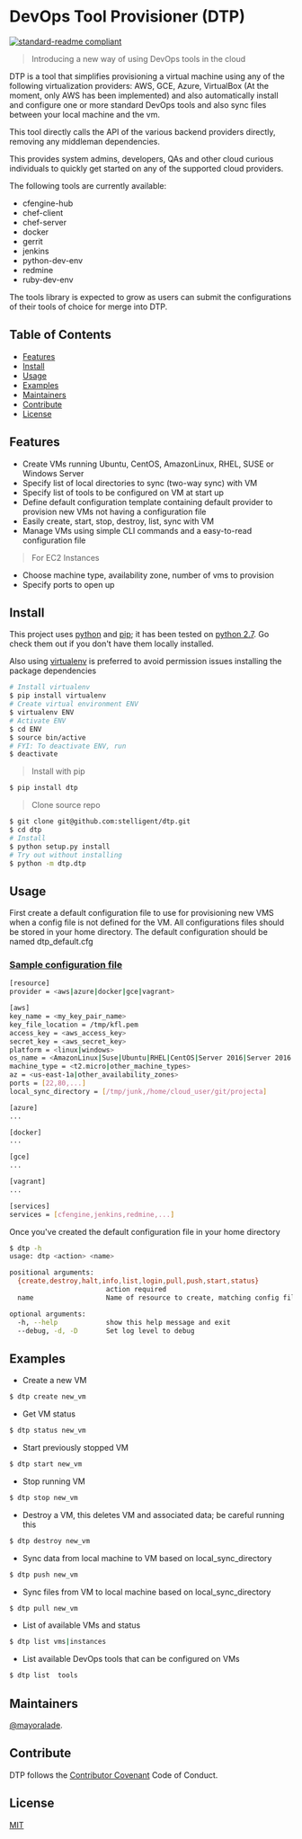 # DevOps Tool Provisioner (DTP)

[![standard-readme compliant](https://img.shields.io/badge/devops-cloud%20provisioning-green.svg)](https://github.com/stelligent/dtp)

> Introducing a new way of using DevOps tools in the cloud

DTP is a tool that simplifies provisioning a virtual machine using any of the following virtualization providers: AWS, GCE, Azure, VirtualBox (At the moment, only AWS has been implemented) and also automatically install and configure one or more standard DevOps tools and also sync files between your local machine and the vm.

This tool directly calls the API of the various backend providers directly, removing any middleman dependencies.

This provides system admins, developers, QAs and other cloud curious individuals to quickly get started on any of the supported cloud providers.

The following tools are currently available:

* cfengine-hub
* chef-client
* chef-server
* docker
* gerrit
* jenkins
* python-dev-env
* redmine
* ruby-dev-env

The tools library is expected to grow as users can submit the configurations of their tools of choice for merge into DTP.

## Table of Contents

- [Features](#feature)
- [Install](#install)
- [Usage](#usage)
- [Examples](#examples)
- [Maintainers](#maintainers)
- [Contribute](#contribute)
- [License](#license)

## Features

* Create VMs running Ubuntu, CentOS, AmazonLinux, RHEL, SUSE or Windows Server
* Specify list of local directories to sync (two-way sync) with VM
* Specify list of tools to be configured on VM at start up
* Define default configuration template containing default provider to provision new VMs not having a configuration file
* Easily create, start, stop, destroy, list, sync with VM
* Manage VMs using simple CLI commands and a easy-to-read configuration file

> For EC2 Instances
* Choose machine type, availability zone, number of vms to provision
* Specify ports to open up

## Install

This project uses [python](https://www.python.org/downloads/) and [pip](https://pip.pypa.io/en/stable/installing/); it has been tested on [python 2.7](https://www.python.org/downloads/). Go check them out if you don't have them locally installed.

Also using [virtualenv](https://virtualenv.pypa.io/en/stable/) is preferred to avoid permission issues installing the package dependencies

```sh
# Install virtualenv
$ pip install virtualenv
# Create virtual environment ENV
$ virtualenv ENV
# Activate ENV
$ cd ENV
$ source bin/active
# FYI: To deactivate ENV, run
$ deactivate
```

> Install with pip

```sh
$ pip install dtp
```

> Clone source repo

```sh
$ git clone git@github.com:stelligent/dtp.git
$ cd dtp
# Install
$ python setup.py install
# Try out without installing
$ python -m dtp.dtp
```

## Usage

First create a default configuration file to use for provisioning new VMS when a config file is not defined for the VM. All configurations files should be stored in your home directory. The default configuration should be named dtp_default.cfg

### [Sample configuration file](sample/sample_configuration.cfg)

```sh
[resource]
provider = <aws|azure|docker|gce|vagrant>

[aws]
key_name = <my_key_pair_name>
key_file_location = /tmp/kfl.pem
access_key = <aws_access_key>
secret_key = <aws_secret_key>
platform = <linux|windows>
os_name = <AmazonLinux|Suse|Ubuntu|RHEL|CentOS|Server 2016|Server 2016 R2|Server 2012|Server 2008 R2>
machine_type = <t2.micro|other_machine_types>
az = <us-east-1a|other_availability_zones>
ports = [22,80,...]
local_sync_directory = [/tmp/junk,/home/cloud_user/git/projecta]

[azure]
...

[docker]
...

[gce]
...

[vagrant]
...

[services]
services = [cfengine,jenkins,redmine,...]
```

Once you've created the default configuration file in your home directory

```sh
$ dtp -h
usage: dtp <action> <name>

positional arguments:
  {create,destroy,halt,info,list,login,pull,push,start,status}
                        action required
  name                  Name of resource to create, matching config file

optional arguments:
  -h, --help            show this help message and exit
  --debug, -d, -D       Set log level to debug
```
>

## Examples

* Create a new VM

```sh
$ dtp create new_vm
```

* Get VM status

```sh
$ dtp status new_vm
```

* Start previously stopped VM

```sh
$ dtp start new_vm
```

* Stop running VM

```sh
$ dtp stop new_vm
```

* Destroy a VM, this deletes VM and associated data; be careful running this

```sh
$ dtp destroy new_vm
```

* Sync data from local machine to VM based on local_sync_directory

```sh
$ dtp push new_vm
```

* Sync files from VM to local machine based on local_sync_directory

```sh
$ dtp pull new_vm
```

* List of available VMs and status

```sh
$ dtp list vms|instances
```

* List available DevOps tools that can be configured on VMs

```sh
$ dtp list  tools
```

## Maintainers

[@mayoralade](https://github.com/mayoralade).

## Contribute

DTP follows the [Contributor Covenant](http://contributor-covenant.org/version/1/3/0/) Code of Conduct.

## License

[MIT](LICENSE)
